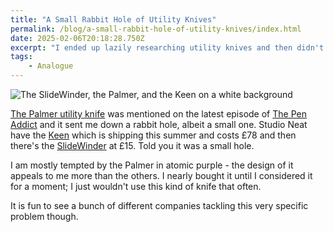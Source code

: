 ```yaml
---
title: "A Small Rabbit Hole of Utility Knives"
permalink: /blog/a-small-rabbit-hole-of-utility-knives/index.html
date: 2025-02-06T20:18:28.750Z
excerpt: "I ended up lazily researching utility knives and then didn't buy one anyway"
tags:
    - Analogue
---
```


![The SlideWinder, the Palmer, and the Keen on a white background](https://cdn.rknight.me/site/2025/utility-knives.jpg)

[The Palmer utility knife](https://thejamesbrand.eu/products/the-palmer?variant=51640084726126) was mentioned on the latest episode of [The Pen Addict](https://www.relay.fm/penaddict/651) and it sent me down a rabbit hole, albeit a small one. Studio Neat have the [Keen](https://www.studioneat.com/products/keen?variant=48579435266325) which is shipping this summer and costs £78 and then there's the [SlideWinder](https://www.outdooredge.com/products/slidewinder?variant=8737499840548) at £15. Told you it was a small hole.

I am mostly tempted by the Palmer in atomic purple - the design of it appeals to me more than the others. I nearly bought it until I considered it for a moment; I just wouldn't use this kind of knife that often.

It is fun to see a bunch of different companies tackling this very specific problem though.
